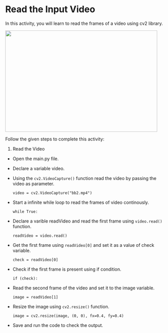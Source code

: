 Read the Input Video
=====================

In this activity, you will learn to read the frames of a video using cv2 library.

<img src= "https://s3.amazonaws.com/media-p.slid.es/uploads/1525749/images/10495566/readingvideo.gif" width = "480" height = "320">


Follow the given steps to complete this activity:

1. Read the Video

* Open the main.py file.

* Declare a variable video.

* Using the `cv2.VideoCapture()` function read the video by passing the video as parameter.

    `video = cv2.VideoCapture("bb2.mp4")`

* Start a infinite while loop to read the frames of video continously.

    `while True:`

* Declare a varible readVideo and read the first frame using `video.read()` function.

    `readVideo = video.read()`

* Get the first frame using `readVideo[0]` and set it as a value of check variable.

    `check = readVideo[0]`

* Check if the first frame is present using if condition.

    `if (check):`

* Read the second frame of the video and set it to the image variable.

    `image = readVideo[1]`

* Resize the image using `cv2.resize()` function.

    `image = cv2.resize(image, (0, 0), fx=0.4, fy=0.4)`

* Save and run the code to check the output.






